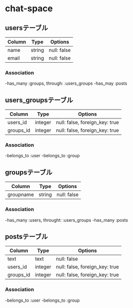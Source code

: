# chat-space
## usersテーブル
|Column|Type|Options|
|------|----|-------|
|name|string|null: false|
|email|string|null: false|
### Association
-has_many :groups, through:  :users_groups
-has_may :posts

## users_groupsテーブル
|Column|Type|Options|
|------|----|-------|
|users_id|integer|null: false, foreign_key: true|
|groups_id|integer|null: false, foreign_key: true|
### Association
-belongs_to :user
-belongs_to :group

## groupsテーブル
|Column|Type|Options|
|------|----|-------|
|groupname|string|null: false|
### Association
-has_many :users, throught: :users_groups
-has_many :posts

## postsテーブル
|Column|Type|Options|
|------|----|-------|
|text|text|null: false|
|users_id|integer|null: false, foreign_key: true|
|groups_id|integer|null: false, foreign_key: true|
### Association
-belongs_to :user
-belongs_to :group
